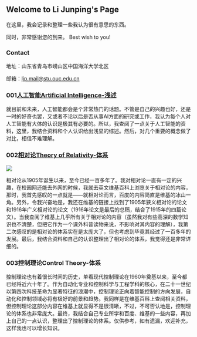 ## Welcome to Li Junping's Page

在这里，我会记录和整理一些我认为很有意思的东西。

同时，非常感谢您的到来。 Best wish to you!

### Contact

地址：山东省青岛市崂山区中国海洋大学北区

邮箱：ljp.mail@stu.ouc.edu.cn

### 001[人工智能Artificial Intelligence-浅述](https://veritas-lux.github.io/001ai)

就目前和未来，人工智能都会是个非常热门的话题。不管是自己的兴趣也好，还是一时的好奇也罢，又或者不论以后是否从事AI方面的研究或工作，我认为每个人对人工智能有大体的认识是极其有必要的。所以，我查阅了一点关于人工智能的资料，这里，我结合资料和个人认识给出浅显的综述。然后，对几个重要的概念做了对比，相信不难理解。

### 002[相对论Theory of Relativity-体系](https://veritas-lux.github.io/002theory_of_relativity)

![](https://veritas-lux.github.io/Black_hole_lensing.gif)

相对论从1905年诞生以来，至今已经一百多年了。我对相对论一直有一定的兴趣，在校园网还能去外网的时候，我就去英文维基百科上浏览关于相对论的内容，那时，我首先感叹的一点就是——就相对论而言，百度的内容简直是维基的冰山一角。另外，令我兴奋地是，我还在维基的链接上找到了1905年狭义相对论的论文和1916年广义相对论的论文（1916年论文是最后的总稿，结合了1915年的四篇论文）。当我查阅了维基上几乎所有关于相对论的内容（虽然我对有些高深的数学知识也不清楚，但把它作为一个课外科普读物来说，不影响对其内容的理解），我第二次感叹的是相对论的体系实在是太庞大了，但也考虑到毕竟其经过了一百多年的发展。最后，我结合资料和自己的认识整理出了相对论的体系，我觉得还是非常详细的。

### 003控制理论Control Theory-体系

控制理论也有着很长时间的历史，单看现代控制理论在1960年奠基以来，至今都已经将近六十年了。作为自动化专业和控制科学与工程学科的核心，在二十一世纪以第四次科技革命为显著特征的浪潮中，控制理论正向着智能控制的方向发展，自动化和控制领域必将有极好的前景和趋势。我同样是在维基百科上查阅相关资料，但控制理论这部分内容在维基上就显得不是很清晰，不过，不可否认地是，控制理论的体系也非常庞大。最终，我结合自己专业所学和百度、维基的一些内容，再加上自己的一点认识，整理出了控制理论的体系。仅供参考，如有遗漏，欢迎补充，这样我也可以增长知识。

